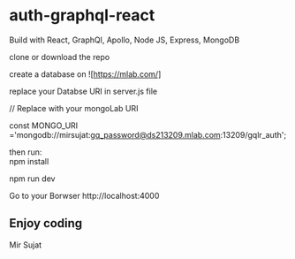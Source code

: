 # auth-graphql-react
Build with React, GraphQl, Apollo, Node JS, Express, MongoDB

clone or download the repo

create a database on ![https://mlab.com/]

replace your Databse URI in server.js file

// Replace with your mongoLab URI

const MONGO_URI ='mongodb://mirsujat:gq_password@ds213209.mlab.com:13209/gqlr_auth';

then run:  
npm install

npm run dev

Go to your Borwser http://localhost:4000

## Enjoy coding 

Mir Sujat

  
 
